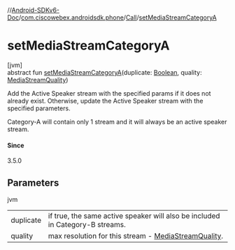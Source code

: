 //[Android-SDKv6-Doc](../../../index.md)/[com.ciscowebex.androidsdk.phone](../index.md)/[Call](index.md)/[setMediaStreamCategoryA](set-media-stream-category-a.md)

# setMediaStreamCategoryA

[jvm]\
abstract fun [setMediaStreamCategoryA](set-media-stream-category-a.md)(duplicate: [Boolean](https://kotlinlang.org/api/latest/jvm/stdlib/kotlin/-boolean/index.html), quality: [MediaStreamQuality](../-media-stream-quality/index.md))

Add the Active Speaker stream with the specified params if it does not already exist. Otherwise, update the Active Speaker stream with the specified parameters.

Category-A will contain only 1 stream and it will always be an active speaker stream.

#### Since

3.5.0

## Parameters

jvm

| | |
|---|---|
| duplicate | if true, the same active speaker will also be included in Category-B streams. |
| quality | max resolution for this stream - [MediaStreamQuality](../-media-stream-quality/index.md). |
